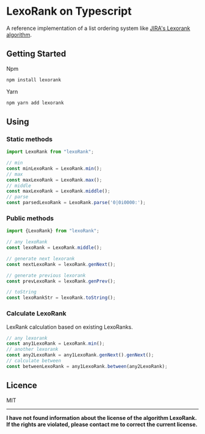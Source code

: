 # LexoRank on Typescript
A reference implementation of a list ordering system like [JIRA's Lexorank algorithm](https://www.youtube.com/watch?v=OjQv9xMoFbg).

## Getting Started

Npm
```sh
npm install lexorank
```

Yarn
```sh
npm yarn add lexorank
```

## Using

### Static methods


```typescript
import LexoRank from "lexoRank";

// min
const minLexoRank = LexoRank.min();
// max
const maxLexoRank = LexoRank.max();
// middle
const maxLexoRank = LexoRank.middle();
// parse
const parsedLexoRank = LexoRank.parse('0|0i0000:');
```

### Public methods

```typescript
import {LexoRank} from "lexoRank";

// any lexoRank
const lexoRank = LexoRank.middle();

// generate next lexorank
const nextLexoRank = lexoRank.genNext();

// generate previous lexorank
const prevLexoRank = lexoRank.genPrev();

// toString
const lexoRankStr = lexoRank.toString();
```

### Calculate LexoRank

LexRank calculation based on existing LexoRanks.
```typescript
// any lexorank
const any1LexoRank = LexoRank.min();
// another lexorank
const any2LexoRank = any1LexoRank.genNext().genNext();
// calculate between
const betweenLexoRank = any1LexoRank.between(any2LexoRank);
```

## Licence
MIT

---
**I have not found information about the license of the algorithm LexoRank. 
If the rights are violated, please contact me to correct the current license.**
